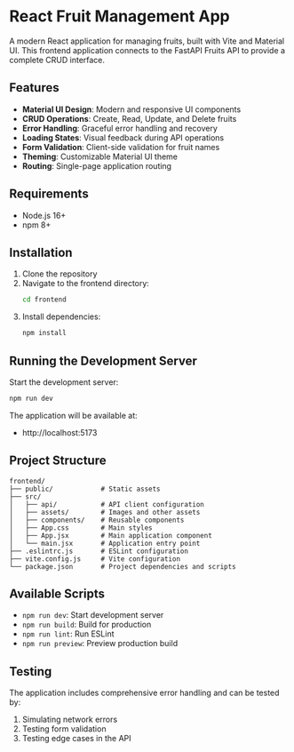 # React Fruit Management App

A modern React application for managing fruits, built with Vite and Material UI. This frontend application connects to the FastAPI Fruits API to provide a complete CRUD interface.

## Features

- **Material UI Design**: Modern and responsive UI components
- **CRUD Operations**: Create, Read, Update, and Delete fruits
- **Error Handling**: Graceful error handling and recovery
- **Loading States**: Visual feedback during API operations
- **Form Validation**: Client-side validation for fruit names
- **Theming**: Customizable Material UI theme
- **Routing**: Single-page application routing

## Requirements

- Node.js 16+
- npm 8+

## Installation

1. Clone the repository
2. Navigate to the frontend directory:
   ```bash
   cd frontend
   ```
3. Install dependencies:
   ```bash
   npm install
   ```

## Running the Development Server

Start the development server:
```bash
npm run dev
```

The application will be available at:
- http://localhost:5173

## Project Structure

```
frontend/
├── public/            # Static assets
├── src/
│   ├── api/           # API client configuration
│   ├── assets/        # Images and other assets
│   ├── components/    # Reusable components
│   ├── App.css        # Main styles
│   ├── App.jsx        # Main application component
│   └── main.jsx       # Application entry point
├── .eslintrc.js       # ESLint configuration
├── vite.config.js     # Vite configuration
└── package.json       # Project dependencies and scripts
```

## Available Scripts

- `npm run dev`: Start development server
- `npm run build`: Build for production
- `npm run lint`: Run ESLint
- `npm run preview`: Preview production build

## Testing

The application includes comprehensive error handling and can be tested by:
1. Simulating network errors
2. Testing form validation
3. Testing edge cases in the API


